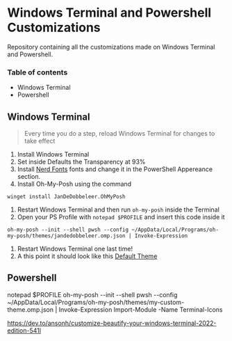 # Windows Terminal and Powershell Customizations
Repository containing all the customizations made on Windows Terminal and Powershell.

### Table of contents
+ Windows Terminal
+ Powershell

## Windows Terminal
> Every time you do a step, reload Windows Terminal for changes to take effect

1. Install Windows Terminal
1. Set inside Defaults the Transparency at 93%
1. Install [Nerd Fonts](https://github.com/ryanoasis/nerd-fonts) fonts and change it in the PowerShell Appereance section.
1. Install Oh-My-Posh using the command
```	
winget install JanDeDobbeleer.OhMyPosh
```
1. Restart Windows Terminal and then run `oh-my-posh` inside the Terminal
1. Open your PS Profile with `notepad $PROFILE` and insert this code inside it
```
oh-my-posh --init --shell pwsh --config ~/AppData/Local/Programs/oh-my-posh/themes/jandedobbeleer.omp.json | Invoke-Expression
```
1. Restart Windows Terminal one last time!
1. A this point it should look like this
[Default Theme](./IMAGES/jandedobbeleer.png)


## Powershell
notepad $PROFILE
oh-my-posh --init --shell pwsh --config ~/AppData/Local/Programs/oh-my-posh/themes/my-custom-theme.omp.json | Invoke-Expression
Import-Module -Name Terminal-Icons


https://dev.to/ansonh/customize-beautify-your-windows-terminal-2022-edition-541l
